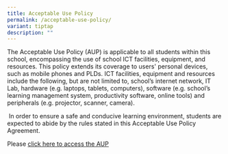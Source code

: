 ```yaml
---
title: Acceptable Use Policy
permalink: /acceptable-use-policy/
variant: tiptap
description: ""
---
```

<p>The Acceptable Use Policy (AUP) is applicable to all students within this
school, encompassing the use of school ICT facilities, equipment, and resources.
This policy extends its coverage to users' personal devices, such as mobile
phones and PLDs. ICT facilities, equipment and resources include the following,
but are not limited to, school’s internet network, IT Lab, hardware (e.g.
laptops, tablets, computers), software (e.g. school’s learning management
system, productivity software, online tools) and peripherals (e.g. projector,
scanner, camera).</p>
<p>&nbsp;In order to ensure a safe and conducive learning environment, students
are expected to abide by the rules stated in this Acceptable Use Policy
Agreement.</p>
<p></p>
<p>Please <a href="https://staging-lite.d1eraqfklmzrr2.amplifyapp.com/files/Acceptable_Use_Policy_2024.pdf" rel="noopener noreferrer nofollow" target="_blank"><u>click here to access the AUP</u></a>
</p>